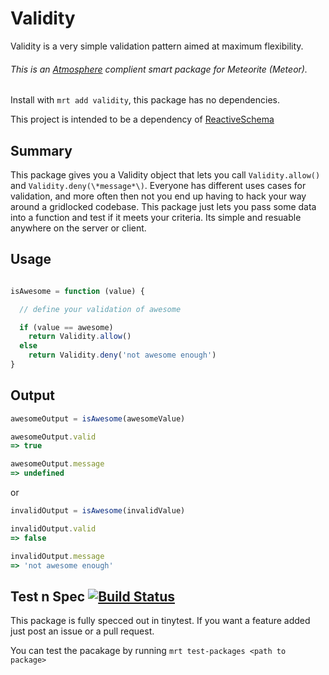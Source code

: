 Validity
===============
Validity is a very simple validation pattern aimed at maximum flexibility.

###### This is an [Atmosphere](https://atmosphere.meteor.com/) complient smart package for Meteorite (Meteor). 
Install with `mrt add validity`, this package has no dependencies.

This project is intended to be a dependency of [ReactiveSchema](https://github.com/CMToups/meteor-reactive-schema)

## Summary 
This package gives you a Validity object that lets you call `Validity.allow()` and  `Validity.deny(\*message*\)`.
Everyone has different uses cases for validation, and more often then not you end up having to hack your way around a gridlocked codebase.
This package just lets you pass some data into a function and test if it meets your criteria. 
Its simple and resuable anywhere on the server or client.


## Usage

```js

isAwesome = function (value) {

  // define your validation of awesome

  if (value == awesome)
    return Validity.allow()
  else
    return Validity.deny('not awesome enough')
}
```

## Output

```js
awesomeOutput = isAwesome(awesomeValue)

awesomeOutput.valid
=> true

awesomeOutput.message
=> undefined
```
or

```js
invalidOutput = isAwesome(invalidValue)

invalidOutput.valid
=> false

invalidOutput.message
=> 'not awesome enough'
```

## Test n Spec  [![Build Status](https://travis-ci.org/Meteor-Reaction/meteor-validity.png)](https://travis-ci.org/Meteor-Reaction/meteor-validity) 


This package is fully specced out in tinytest. 
If you want a feature added just post an issue or a pull request.

You can test the pacakage by running `mrt test-packages <path to package>`



